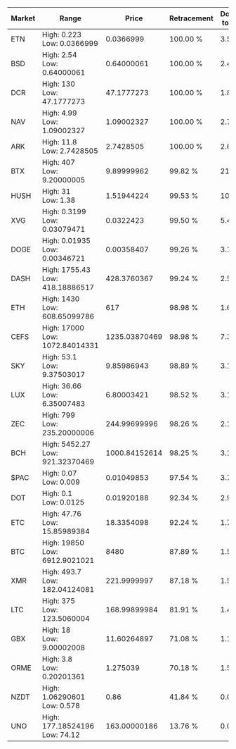 | Market | Range | Price| Retracement | Doubles to 50% |
| --- | --- | --- | --- | --- |
| ETN | High: 0.223<br />Low: 0.0366999 | 0.0366999 | 100.00 % | 3.54 |
| BSD | High: 2.54<br />Low: 0.64000061 | 0.64000061 | 100.00 % | 2.48 |
| DCR | High: 130<br />Low: 47.1777273 | 47.1777273 | 100.00 % | 1.88 |
| NAV | High: 4.99<br />Low: 1.09002327 | 1.09002327 | 100.00 % | 2.79 |
| ARK | High: 11.8<br />Low: 2.7428505 | 2.7428505 | 100.00 % | 2.65 |
| BTX | High: 407<br />Low: 9.20000005 | 9.89999962 | 99.82 % | 21.02 |
| HUSH | High: 31<br />Low: 1.38 | 1.51944224 | 99.53 % | 10.66 |
| XVG | High: 0.3199<br />Low: 0.03079471 | 0.0322423 | 99.50 % | 5.44 |
| DOGE | High: 0.01935<br />Low: 0.00346721 | 0.00358407 | 99.26 % | 3.18 |
| DASH | High: 1755.43<br />Low: 418.18886517 | 428.3760367 | 99.24 % | 2.54 |
| ETH | High: 1430<br />Low: 608.65099786 | 617 | 98.98 % | 1.65 |
| CEFS | High: 17000<br />Low: 1072.84014331 | 1235.03870469 | 98.98 % | 7.32 |
| SKY | High: 53.1<br />Low: 9.37503017 | 9.85986943 | 98.89 % | 3.17 |
| LUX | High: 36.66<br />Low: 6.35007483 | 6.80003421 | 98.52 % | 3.16 |
| ZEC | High: 799<br />Low: 235.20000006 | 244.99699996 | 98.26 % | 2.11 |
| BCH | High: 5452.27<br />Low: 921.32370469 | 1000.84152614 | 98.25 % | 3.18 |
| $PAC | High: 0.07<br />Low: 0.009 | 0.01049853 | 97.54 % | 3.76 |
| DOT | High: 0.1<br />Low: 0.0125 | 0.01920188 | 92.34 % | 2.93 |
| ETC | High: 47.76<br />Low: 15.85989384 | 18.3354098 | 92.24 % | 1.73 |
| BTC | High: 19850<br />Low: 6912.9021021 | 8480 | 87.89 % | 1.58 |
| XMR | High: 493.7<br />Low: 182.04124081 | 221.9999997 | 87.18 % | 1.52 |
| LTC | High: 375<br />Low: 123.5060004 | 168.99899984 | 81.91 % | 1.47 |
| GBX | High: 18<br />Low: 9.00002008 | 11.60264897 | 71.08 % | 1.16 |
| ORME | High: 3.8<br />Low: 0.20201361 | 1.275039 | 70.18 % | 1.57 |
| NZDT | High: 1.06290601<br />Low: 0.578 | 0.86 | 41.84 % | 0.00 |
| UNO | High: 177.18524196<br />Low: 74.12 | 163.00000186 | 13.76 % | 0.00 |
